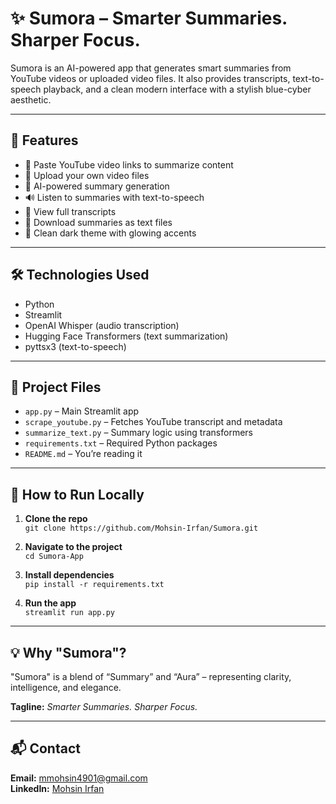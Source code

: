 # ✨ Sumora – Smarter Summaries. Sharper Focus.

Sumora is an AI-powered app that generates smart summaries from YouTube videos or uploaded video files. It also provides transcripts, text-to-speech playback, and a clean modern interface with a stylish blue-cyber aesthetic.

---

## 🌟 Features
- 🔗 Paste YouTube video links to summarize content  
- 📁 Upload your own video files  
- 🧠 AI-powered summary generation  
- 🔊 Listen to summaries with text-to-speech  
- 📜 View full transcripts  
- 💾 Download summaries as text files  
- 🎨 Clean dark theme with glowing accents  

---

## 🛠️ Technologies Used
- Python  
- Streamlit  
- OpenAI Whisper (audio transcription)  
- Hugging Face Transformers (text summarization)  
- pyttsx3 (text-to-speech)

---

## 📂 Project Files
- `app.py` – Main Streamlit app  
- `scrape_youtube.py` – Fetches YouTube transcript and metadata  
- `summarize_text.py` – Summary logic using transformers  
- `requirements.txt` – Required Python packages  
- `README.md` – You’re reading it  

---

## 🚀 How to Run Locally

1. **Clone the repo**  
   `git clone https://github.com/Mohsin-Irfan/Sumora.git`

2. **Navigate to the project**  
   `cd Sumora-App`

3. **Install dependencies**  
   `pip install -r requirements.txt`

4. **Run the app**  
   `streamlit run app.py`

---

## 💡 Why "Sumora"?
"Sumora" is a blend of “Summary” and “Aura” – representing clarity, intelligence, and elegance.

**Tagline:** _Smarter Summaries. Sharper Focus._

---

## 📬 Contact  
**Email:** mmohsin4901@gmail.com  
**LinkedIn:** [Mohsin Irfan](https://www.linkedin.com/in/mohsinirfan1)
